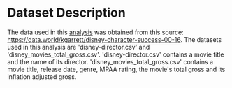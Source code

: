 # Dataset Description

The data used in this [analysis](disney-data-analysis.ipynb) was obtained from this source: https://data.world/kgarrett/disney-character-success-00-16. The datasets used in this analysis are 'disney-director.csv' and 'disney_movies_total_gross.csv'. 'disney-director.csv' contains a movie title and the name of its director. 'disney_movies_total_gross.csv' contains a movie title, release date, genre, MPAA rating, the movie's total gross and its inflation adjusted gross.